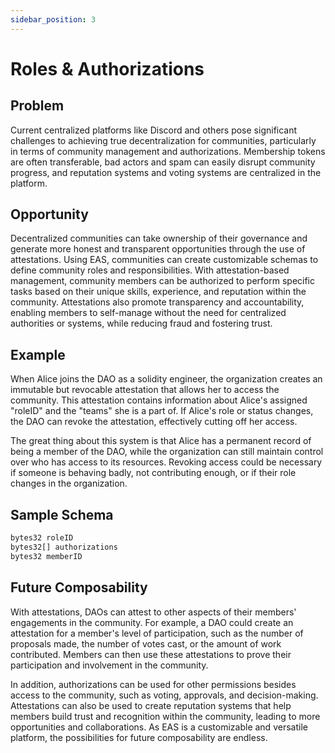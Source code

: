 ```yaml
---
sidebar_position: 3
---
```


# Roles & Authorizations

## Problem
Current centralized platforms like Discord and others pose significant challenges to achieving true decentralization for communities, particularly in terms of community management and authorizations. Membership tokens are often transferable, bad actors and spam can easily disrupt community progress, and reputation systems and voting systems are centralized in the platform.

## Opportunity
Decentralized communities can take ownership of their governance and generate more honest and transparent opportunities through the use of attestations. Using EAS, communities can create customizable schemas to define community roles and responsibilities. With attestation-based management, community members can be authorized to perform specific tasks based on their unique skills, experience, and reputation within the community. Attestations also promote transparency and accountability, enabling members to self-manage without the need for centralized authorities or systems, while reducing fraud and fostering trust.

## Example
When Alice joins the DAO as a solidity engineer, the organization creates an immutable but revocable attestation that allows her to access the community. This attestation contains information about Alice's assigned "roleID" and the "teams" she is a part of. If Alice's role or status changes, the DAO can revoke the attestation, effectively cutting off her access.

The great thing about this system is that Alice has a permanent record of being a member of the DAO, while the organization can still maintain control over who has access to its resources. Revoking access could be necessary if someone is behaving badly, not contributing enough, or if their role changes in the organization.

## Sample Schema
```bash jsx
bytes32 roleID
bytes32[] authorizations
bytes32 memberID
```

## Future Composability 
With attestations, DAOs can attest to other aspects of their members' engagements in the community. For example, a DAO could create an attestation for a member's level of participation, such as the number of proposals made, the number of votes cast, or the amount of work contributed. Members can then use these attestations to prove their participation and involvement in the community.

In addition, authorizations can be used for other permissions besides access to the community, such as voting, approvals, and decision-making. Attestations can also be used to create reputation systems that help members build trust and recognition within the community, leading to more opportunities and collaborations. As EAS is a customizable and versatile platform, the possibilities for future composability are endless.





